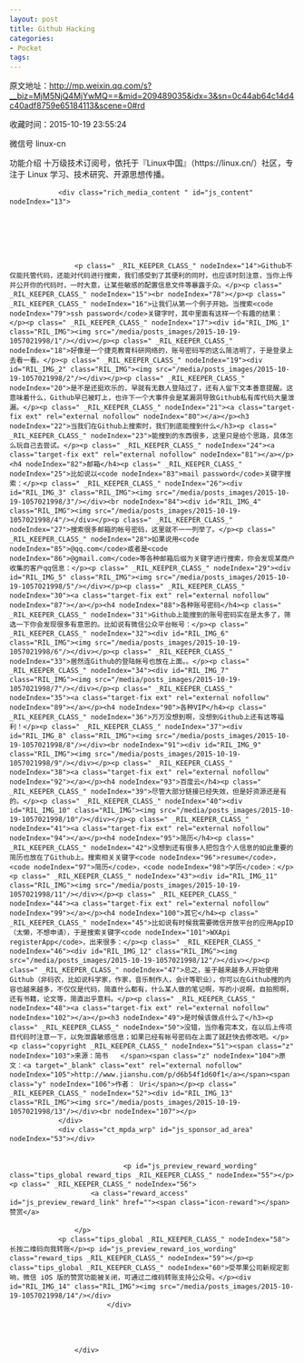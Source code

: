 ```yaml
---
layout: post
title: Github Hacking
categories:
- Pocket
tags:
---
```

原文地址：http://mp.weixin.qq.com/s?__biz=MjM5NjQ4MjYwMQ==&mid=209489035&idx=3&sn=0c44ab64c14d4c40adf8759e65184113&scene=0#rd

收藏时间：2015-10-19 23:55:24

<div  ><div id="img-content" nodeIndex="5"><p class="profile_meta _RIL_KEEPER_CLASS_" nodeIndex="10">
                            <label class="profile_meta_label">微信号</label>
                            <span class="profile_meta_value">linux-cn</span>
                            </p><p class="profile_meta _RIL_KEEPER_CLASS_" nodeIndex="11">
                            <label class="profile_meta_label">功能介绍</label>
                            <span class="profile_meta_value">十万级技术订阅号，依托于『Linux中国』（https://linux.cn/）社区，专注于 Linux 学习、技术研究、开源思想传播。</span>
                            </p>
                                                
                
                <div class="rich_media_content " id="js_content" nodeIndex="13">
                    

                    

                    
                    
                    <p class=" _RIL_KEEPER_CLASS_" nodeIndex="14">Github不仅能托管代码，还能对代码进行搜索，我们感受到了其便利的同时，也应该时刻注意，当你上传并公开你的代码时，一时大意，让某些敏感的配置信息文件等暴露于众。</p><p class=" _RIL_KEEPER_CLASS_" nodeIndex="15"><br nodeIndex="78"></p><p class=" _RIL_KEEPER_CLASS_" nodeIndex="16">让我们从第一个例子开始。当搜索<code nodeIndex="79">ssh password</code>关键字时，其中里面有这样一个有趣的结果：</p><p class=" _RIL_KEEPER_CLASS_" nodeIndex="17"><div id="RIL_IMG_1" class="RIL_IMG"><img src="/media/posts_images/2015-10-19-1057021998/1"/></div></p><p class=" _RIL_KEEPER_CLASS_" nodeIndex="18">好像是一个捷克教育科研网络的，账号密码写的这么简洁明了，于是登录上去看一看。</p><p class=" _RIL_KEEPER_CLASS_" nodeIndex="19"><div id="RIL_IMG_2" class="RIL_IMG"><img src="/media/posts_images/2015-10-19-1057021998/2"/></div></p><p class=" _RIL_KEEPER_CLASS_" nodeIndex="20">是不是还挺欢乐的，早就有无数人登陆过了，还有人留下文本善意提醒。这意味着什么，Github早已被盯上，也许下一个大事件会是某漏洞导致Github私有库代码大量泄漏。</p><p class=" _RIL_KEEPER_CLASS_" nodeIndex="21"><a class="target-fix ext" rel="external nofollow" nodeIndex="80"></a></p><h3 nodeIndex="22">当我们在Github上搜索时，我们到底能搜到什么</h3><p class=" _RIL_KEEPER_CLASS_" nodeIndex="23">能搜到的东西很多，这里只是给个思路，具体怎么玩自己去尝试。</p><p class=" _RIL_KEEPER_CLASS_" nodeIndex="24"><a class="target-fix ext" rel="external nofollow" nodeIndex="81"></a></p><h4 nodeIndex="82">邮箱</h4><p class=" _RIL_KEEPER_CLASS_" nodeIndex="25">比如说以<code nodeIndex="83">mail password</code>关键字搜索：</p><p class=" _RIL_KEEPER_CLASS_" nodeIndex="26"><div id="RIL_IMG_3" class="RIL_IMG"><img src="/media/posts_images/2015-10-19-1057021998/3"/></div><br nodeIndex="84"><div id="RIL_IMG_4" class="RIL_IMG"><img src="/media/posts_images/2015-10-19-1057021998/4"/></div></p><p class=" _RIL_KEEPER_CLASS_" nodeIndex="27">搜索很多邮箱的帐号密码，这里就不一一列举了。</p><p class=" _RIL_KEEPER_CLASS_" nodeIndex="28">如果说用<code nodeIndex="85">@qq.com</code>或者是<code nodeIndex="86">@gmail.com</code>等各种邮箱后缀为关键字进行搜索，你会发现某商户收集的客户qq信息：</p><p class=" _RIL_KEEPER_CLASS_" nodeIndex="29"><div id="RIL_IMG_5" class="RIL_IMG"><img src="/media/posts_images/2015-10-19-1057021998/5"/></div></p><p class=" _RIL_KEEPER_CLASS_" nodeIndex="30"><a class="target-fix ext" rel="external nofollow" nodeIndex="87"></a></p><h4 nodeIndex="88">各种账号密码</h4><p class=" _RIL_KEEPER_CLASS_" nodeIndex="31">Github上能搜到的账号密码实在是太多了，筛选一下你会发现很多有意思的。比如说有微信公众平台帐号：</p><p class=" _RIL_KEEPER_CLASS_" nodeIndex="32"><div id="RIL_IMG_6" class="RIL_IMG"><img src="/media/posts_images/2015-10-19-1057021998/6"/></div></p><p class=" _RIL_KEEPER_CLASS_" nodeIndex="33">居然连Github的登陆帐号也放在上面。。</p><p class=" _RIL_KEEPER_CLASS_" nodeIndex="34"><div id="RIL_IMG_7" class="RIL_IMG"><img src="/media/posts_images/2015-10-19-1057021998/7"/></div></p><p class=" _RIL_KEEPER_CLASS_" nodeIndex="35"><a class="target-fix ext" rel="external nofollow" nodeIndex="89"></a></p><h4 nodeIndex="90">各种VIP</h4><p class=" _RIL_KEEPER_CLASS_" nodeIndex="36">万万没想到啊，没想到Github上还有这等福利！</p><p class=" _RIL_KEEPER_CLASS_" nodeIndex="37"><div id="RIL_IMG_8" class="RIL_IMG"><img src="/media/posts_images/2015-10-19-1057021998/8"/></div><br nodeIndex="91"><div id="RIL_IMG_9" class="RIL_IMG"><img src="/media/posts_images/2015-10-19-1057021998/9"/></div></p><p class=" _RIL_KEEPER_CLASS_" nodeIndex="38"><a class="target-fix ext" rel="external nofollow" nodeIndex="92"></a></p><h4 nodeIndex="93">百度云</h4><p class=" _RIL_KEEPER_CLASS_" nodeIndex="39">尽管大部分链接已经失效，但是好资源还是有的。</p><p class=" _RIL_KEEPER_CLASS_" nodeIndex="40"><div id="RIL_IMG_10" class="RIL_IMG"><img src="/media/posts_images/2015-10-19-1057021998/10"/></div></p><p class=" _RIL_KEEPER_CLASS_" nodeIndex="41"><a class="target-fix ext" rel="external nofollow" nodeIndex="94"></a></p><h4 nodeIndex="95">简历</h4><p class=" _RIL_KEEPER_CLASS_" nodeIndex="42">没想到还有很多人把包含个人信息的如此重要的简历也放在了Github上。搜索相关关键字<code nodeIndex="96">resume</code>，<code nodeIndex="97">简历</code>，<code nodeIndex="98">学历</code>：</p><p class=" _RIL_KEEPER_CLASS_" nodeIndex="43"><div id="RIL_IMG_11" class="RIL_IMG"><img src="/media/posts_images/2015-10-19-1057021998/11"/></div></p><p class=" _RIL_KEEPER_CLASS_" nodeIndex="44"><a class="target-fix ext" rel="external nofollow" nodeIndex="99"></a></p><h4 nodeIndex="100">其它</h4><p class=" _RIL_KEEPER_CLASS_" nodeIndex="45">比如说有时候我需要微信开放平台的应用AppID（太懒，不想申请），于是搜索关键字<code nodeIndex="101">WXApi registerApp</code>，出来很多：</p><p class=" _RIL_KEEPER_CLASS_" nodeIndex="46"><div id="RIL_IMG_12" class="RIL_IMG"><img src="/media/posts_images/2015-10-19-1057021998/12"/></div></p><p class=" _RIL_KEEPER_CLASS_" nodeIndex="47">总之，鉴于越来越多人开始使用Github（非码农，比如说科学家，作家，音乐制作人，会计等职业），你可以在Github搜的内容也越来越多，不仅仅是代码，简直什么都有，什么某人做的笔记啊，写的小说啊，自拍照啊，还有书籍，论文等，简直出乎意料。</p><p class=" _RIL_KEEPER_CLASS_" nodeIndex="48"><a class="target-fix ext" rel="external nofollow" nodeIndex="102"></a></p><h3 nodeIndex="49">是时候该做点什么了</h3><p class=" _RIL_KEEPER_CLASS_" nodeIndex="50">没错，当你看完本文，在以后上传项目代码时注意一下，以免泄露敏感信息；如果已经有帐号密码在上面了就赶快去修改吧。</p><p class="copyright _RIL_KEEPER_CLASS_" nodeIndex="51"><span class="z" nodeIndex="103">来源：简书   </span><span class="z" nodeIndex="104">原文：<a target="_blank" class="ext" rel="external nofollow" nodeIndex="105">http://www.jianshu.com/p/d6b54f1d60f1</a></span><span class="y" nodeIndex="106">作者： Uri</span></p><p class=" _RIL_KEEPER_CLASS_" nodeIndex="52"><div id="RIL_IMG_13" class="RIL_IMG"><img src="/media/posts_images/2015-10-19-1057021998/13"/></div><br nodeIndex="107"></p>
                </div>
                <div class="ct_mpda_wrp" id="js_sponsor_ad_area" nodeIndex="53"></div>

                
                                <p id="js_preview_reward_wording" class="tips_global reward_tips _RIL_KEEPER_CLASS_" nodeIndex="55"></p><p class=" _RIL_KEEPER_CLASS_" nodeIndex="56">
                        <a class="reward_access" id="js_preview_reward_link" href=""><span class="icon-reward"></span>赞赏</a>

                    </p>
                <p class="tips_global _RIL_KEEPER_CLASS_" nodeIndex="58">长按二维码向我转账</p><p id="js_preview_reward_ios_wording" class="reward_tips _RIL_KEEPER_CLASS_" nodeIndex="59"></p><p class="tips_global _RIL_KEEPER_CLASS_" nodeIndex="60">受苹果公司新规定影响，微信 iOS 版的赞赏功能被关闭，可通过二维码转账支持公众号。</p><div id="RIL_IMG_14" class="RIL_IMG"><img src="/media/posts_images/2015-10-19-1057021998/14"/></div>
                            </div>
                        
                        


                    </div>
